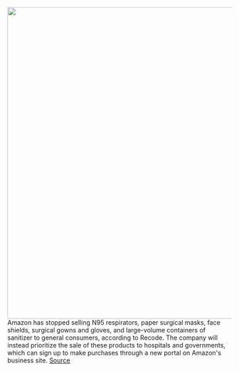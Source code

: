 <img src='https://cdn.vox-cdn.com/thumbor/K2fdwmVBmuA11Qo1PwiRBdXItzA=/0x0:5472x3648/1200x800/filters:focal(2299x1387:3173x2261)/cdn.vox-cdn.com/uploads/chorus_image/image/66594554/1208644622.jpg.0.jpg' width='700px' /><br/>
Amazon has stopped selling N95 respirators, paper surgical masks, face shields, surgical gowns and gloves, and large-volume containers of sanitizer to general consumers, according to Recode. The company will instead prioritize the sale of these products to hospitals and governments, which can sign up to make purchases through a new portal on Amazon's business site.
<a href='https://www.theverge.com/2020/4/2/21204625/amazon-sales-ban-n95-public-surgical-hospitals-governments'> Source <a/>